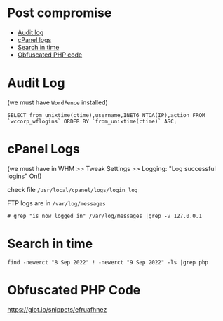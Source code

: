 # Post compromise

- [Audit log](#audit-log)
- [cPanel logs](#cpanel-logs)
- [Search in time](#search-in-time)
- [Obfuscated PHP code](#obfuscated-php-code)

# Audit Log

(we must have `WordFence` installed)

```
SELECT from_unixtime(ctime),username,INET6_NTOA(IP),action FROM `wccorp_wflogins` ORDER BY `from_unixtime(ctime)` ASC;
```

# cPanel Logs

(we must have in WHM >> Tweak Settings >> Logging: "Log successful logins" On!)

check file `/usr/local/cpanel/logs/login_log`

FTP logs are in `/var/log/messages`

```
# grep "is now logged in" /var/log/messages |grep -v 127.0.0.1
```

# Search in time

```
find -newerct "8 Sep 2022" ! -newerct "9 Sep 2022" -ls |grep php
```

# Obfuscated PHP Code

https://glot.io/snippets/efruafhnez



